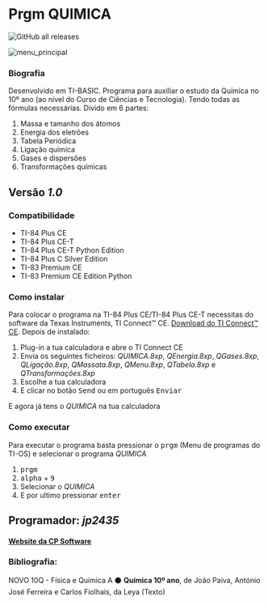 # Prgm QUIMICA

![GitHub all releases](https://img.shields.io/github/downloads/CPSoftwareC/QUIMICA.8xp/total)

![menu_principal](https://user-images.githubusercontent.com/67112321/100032015-e9a05f80-2dee-11eb-8ba9-0fb89f4899c7.png)

### Biografia

Desenvolvido em TI-BASIC. Programa para auxiliar o estudo da Química no 10º ano (ao nível do Curso de Ciências e Tecnologia). Tendo todas as fórmulas necessárias.
Divido em 6 partes:
1. Massa e tamanho dos átomos
2. Energia dos eletrões
3. Tabela Periódica
4. Ligação química
5. Gases e dispersões
6. Transformações químicas


## Versão _1.0_

### Compatibilidade

- TI-84 Plus CE
- TI-84 Plus CE-T
- TI-84 Plus CE-T Python Edition
- TI-84 Plus C Silver Edition
- TI-83 Premium CE
- TI-83 Premium CE Edition Python

### Como instalar

Para colocar o programa na TI-84 Plus CE/TI-84 Plus CE-T necessitas do software da Texas Instruments, TI Connect™ CE. [Download do TI Connect™ CE](https://education.ti.com/pt/produtos/computer-software/ti-connect-ce-sw). Depois de instalado:

1. Plug-in a tua calculadora e abre o TI Connect CE
2. Envia os seguintes ficheiros: _QUIMICA.8xp_, _QEnergia.8xp_, _QGases.8xp_, _QLigação.8xp_, _QMassata.8xp_, _QMenu.8xp_, _QTabela.8xp_ e _QTransformações.8xp_
3. Escolhe a tua calculadora
4. E clicar no botão <kbd>Send</kbd> ou em português <kbd>Enviar</kbd>

E agora já tens o _QUIMICA_ na tua calculadora

### Como executar

Para executar o programa basta pressionar o <kbd>prgm</kbd> (Menu de programas do TI-OS) e selecionar o programa _QUIMICA_

1. <kbd>prgm</kbd>
2. <kbd>alpha</kbd> + <kbd>9</kbd>
3. Selecionar o <em>QUIMICA</em>
4. E por ultimo pressionar <kbd>enter</kbd>

## Programador: _jp2435_

#### [Website da CP Software](http://cpsoftware.pt)

### Bibliografia:
NOVO 10Q - Física e Química A ⚫ <strong>Química 10º ano</strong>, de João Paiva, António José Ferreira e Carlos Fiolhais, da Leya (Texto)
